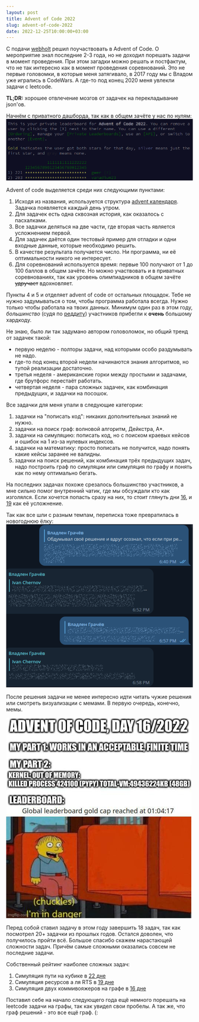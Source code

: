 ```yaml
---
layout: post
title: Advent of Code 2022
slug: advent-of-code-2022
date: 2022-12-25T10:00:00+03:00
---
```


С подачи [webholt](https://twitter.com/webholt/) решил поучаствовать в Advent of Code. О мероприятие знал последние 2-3 года, но не доходил порешать задачи в момент проведения. При этом загадки можно решать и постфактум, что не так интересно как в момент проведения соревнований. Это не первые головомки, в которые меня затягивало, в 2017 году мы с Владом уже игрались в CodeWars. А где-то под конец 2020 меня увлекли задачи с leetcode. 

<!-- more -->

**TL;DR:** хорошее отвлечение мозгов от задачек на перекладывание json'ов.

Начнём с приватного дашборда, так как в общем зачёте у нас по нулям:
![Финальные результаты](/images/20221225182832.png)

Advent of code выделяется среди них следующими пунктами:
1. Исходя из названия, используется структура [advent календаря](https://en.wikipedia.org/wiki/Advent_calendar). Задачка появляется каждый день утром.
2. Для задачек есть одна сквозная история, как оказалось с пасхалками.
3. Все задачки деляться на две части, где вторая часть является усложнением первой.
4. Для задачек даётся один тестовый пример для отладки и одни входные данные, которые необходимо решить.
5. В качестве результата получается число. Ни программа, ни её оптимальности никого не интересует.
6. Для соревнований используется время: первые 100 получают от 1 до 100 баллов в общем зачёте. Но можно участвовать и в приватных соревнованиях, так как уровень олимпиадников в общем зачёте ~~удручает~~ вдохновляет.

Пункты 4 и 5 и отделяет advent of code от остальных площадок. Тебе не нужно задумываться о том, чтобы программа работала всегда. Нужно только чтобы работала на твоих данных. Минимум один раз в этом году, _большинство_ (судя по [реддиту](https://www.reddit.com/r/adventofcode/comments/zsct8w/2022_day_22_solutions/)) участников прибегли к **очень** большому хардкоду.

Не знаю, было ли так задумано автором головоломок, но общий тренд от задачек такой: 
- первую неделю - полторы задачи, над которыми особо раздумывать не надо.
- где-то под конец второй недели начинаются знания алгоритмов, но тупой реализации достаточно.
- третья неделя - американские горки между простыми и задачами, где брутфорс перестаёт работать.
- четвертая неделя - пара сложных задачек, как комбинация предыдущих, и задачки на посошок.

Все задачки для меня упали в следующие категории:
1. задачки на "пописать код": никаких дополнительных знаний не нужно.
2. задачки на поиск граф: волновой алгоритм, Дейкстра, A*.
3. задачки на симуляцию: пописать код, но с поиском краевых кейсов и ошибок на 1 из-за нулевых индексов.
4. задачки на математику: просто пописать не получится, надо понять какие кейсы заранее не валидны.
5. задачки на поиск решений, как комбинация трёх предыдущих задач, надо построить граф по симуляции или симуляция по графу и понять как по нему оптимально бегать. 

На последних задачах похоже срезалось большинство участников, а мне сильно помог внутренний чатик, где мы обсуждали кто как изголялся. Если хочется попасть сразу на них, то стоит глянуть дни [16](https://adventofcode.com/2022/day/16), и [19](https://adventofcode.com/2022/day/19) как её усложнение.

Так как все шли с разным темпам, переписка тоже превратилась в новогоднюю ёлку:
![](/images/20221225185715.png)

После решения задачи не менее интересно идти читать чужие решения или смотреть визуализации с мемами. В первую очередь, конечно, мемы.

![Ох уж эта рекурсия](/images/20221225190426.png)

Перед собой ставил задачу в этом году завершить 18 задач, так как посмотрел 20+ задачки из прошлых годов. Остался доволен, что получилось пройти всё. Большое спасибо скажем нарастающей сложности задач. Причём самые сложными оказались совсем не последние задачи.

Собственный рейтинг наиболее сложных задач:
1. Симуляция пути на кубике в [22 дне](https://adventofcode.com/2022/day/22)
2. Симуляция ресурсов а ля RTS в [19 дне](https://adventofcode.com/2022/day/19)
3. Симуляция двух коммивояжеров на графе в [16 дне](https://adventofcode.com/2022/day/16)

Поставил себе на начало следующего года ещё немного порешать на leetcode задачи на графы, так как увидел свои пробелы. А так же, что граф решений - это все ещё граф. (:
